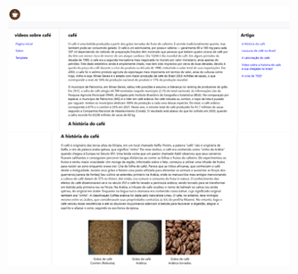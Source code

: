 

<img src= "https://github.com/leonardosantos10/Project-wikipedia/blob/main/imagens-2/img-desktop1.png?raw=true"/>
<br>
<img src= "https://github.com/leonardosantos10/Project-wikipedia/blob/main/imagens-2/img-desktop2.png?raw=true"/>
<br>
<img src= ""/>
<br>
<img src= ""/>
<br>
